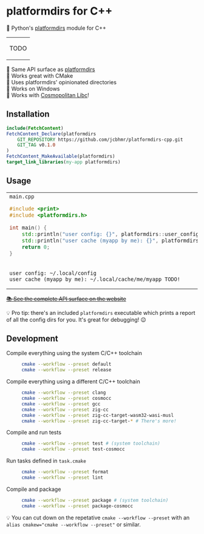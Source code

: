 # platformdirs for C++

📂 Python's [platformdirs](https://pypi.org/project/platformdirs/) module for C++

<table align=center><td>

TODO

</table>

🐍 Same API surface as [platformdirs](https://pypi.org/project/platformdirs/) \
🔺 Works great with CMake \
💅 Uses platformdirs' opinionated directories \
📂 Works on Windows \
🌌 Works with [Cosmopolitan Libc](https://github.com/jart/cosmopolitan)!

## Installation

```cmake
include(FetchContent)
FetchContent_Declare(platformdirs
    GIT_REPOSITORY https://github.com/jcbhmr/platformdirs-cpp.git
    GIT_TAG v0.1.0
)
FetchContent_MakeAvailable(platformdirs)
target_link_libraries(my-app platformdirs)
```

## Usage

<table><td>

<div><code>main.cpp</code></div>

```cpp
#include <print>
#include <platformdirs.h>

int main() {
    std::println("user config: {}", platformdirs::user_config_dir());
    std::println("user cache (myapp by me): {}", platformdirs::user_cache_dir("myapp", "me"));
    return 0;
}
```

<tr><td>

```
user config: ~/.local/config
user cache (myapp by me): ~/.local/cache/me/myapp TODO!
```

</table>

~~[📚 See the complete API surface on the website](https://jcbhmr.me/platformdirs/)~~

💡 Pro tip: there's an included `platformdirs` executable which prints a report of all the config dirs for you. It's great for debugging! 😉

## Development

<dl>
<dt>Compile everything using the system C/C++ toolchain
<dd>

```sh
cmake --workflow --preset default
cmake --workflow --preset release
```

<dt>Compile everything using a different C/C++ toolchain
<dd>

```sh
cmake --workflow --preset clang
cmake --workflow --preset cosmocc
cmake --workflow --preset gcc
cmake --workflow --preset zig-cc
cmake --workflow --preset zig-cc-target-wasm32-wasi-musl
cmake --workflow --preset zig-cc-target-* # There's more!
```

<dt>Compile and run tests
<dd>

```sh
cmake --workflow --preset test # (system toolchain)
cmake --workflow --preset test-cosmocc
```

<dt>Run tasks defined in <code>task.cmake</code>
<dd>

```sh
cmake --workflow --preset format
cmake --workflow --preset lint
```

<dt>Compile and package
<dd>

```sh
cmake --workflow --preset package # (system toolchain)
cmake --workflow --preset package-cosmocc
```

</dl>

💡 You can cut down on the repetative `cmake --workflow --preset` with an `alias cmakew="cmake --workflow --preset"` or similar.

